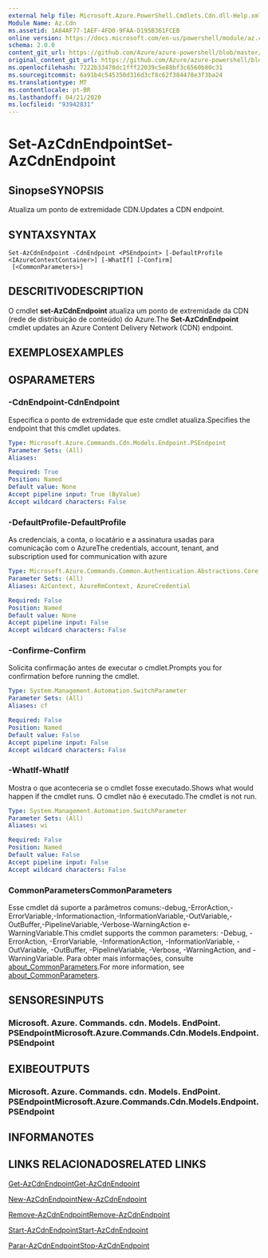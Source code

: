 ```yaml
---
external help file: Microsoft.Azure.PowerShell.Cmdlets.Cdn.dll-Help.xml
Module Name: Az.Cdn
ms.assetid: 1A84AF77-1AEF-4FD0-9FAA-D195B361FCEB
online version: https://docs.microsoft.com/en-us/powershell/module/az.cdn/set-azcdnendpoint
schema: 2.0.0
content_git_url: https://github.com/Azure/azure-powershell/blob/master/src/Cdn/Cdn/help/Set-AzCdnEndpoint.md
original_content_git_url: https://github.com/Azure/azure-powershell/blob/master/src/Cdn/Cdn/help/Set-AzCdnEndpoint.md
ms.openlocfilehash: 7222b33470dc1fff22039c5e88bf3c6560b80c31
ms.sourcegitcommit: 6a91b4c545350d316d3cf8c62f384478e3f3ba24
ms.translationtype: MT
ms.contentlocale: pt-BR
ms.lasthandoff: 04/21/2020
ms.locfileid: "93942831"
---
```

# <span data-ttu-id="58d04-101">Set-AzCdnEndpoint</span><span class="sxs-lookup"><span data-stu-id="58d04-101">Set-AzCdnEndpoint</span></span>

## <span data-ttu-id="58d04-102">Sinopse</span><span class="sxs-lookup"><span data-stu-id="58d04-102">SYNOPSIS</span></span>
<span data-ttu-id="58d04-103">Atualiza um ponto de extremidade CDN.</span><span class="sxs-lookup"><span data-stu-id="58d04-103">Updates a CDN endpoint.</span></span>

## <span data-ttu-id="58d04-104">SYNTAX</span><span class="sxs-lookup"><span data-stu-id="58d04-104">SYNTAX</span></span>

```
Set-AzCdnEndpoint -CdnEndpoint <PSEndpoint> [-DefaultProfile <IAzureContextContainer>] [-WhatIf] [-Confirm]
 [<CommonParameters>]
```

## <span data-ttu-id="58d04-105">DESCRITIVO</span><span class="sxs-lookup"><span data-stu-id="58d04-105">DESCRIPTION</span></span>
<span data-ttu-id="58d04-106">O cmdlet **set-AzCdnEndpoint** atualiza um ponto de extremidade da CDN (rede de distribuição de conteúdo) do Azure.</span><span class="sxs-lookup"><span data-stu-id="58d04-106">The **Set-AzCdnEndpoint** cmdlet updates an Azure Content Delivery Network (CDN) endpoint.</span></span>

## <span data-ttu-id="58d04-107">EXEMPLOS</span><span class="sxs-lookup"><span data-stu-id="58d04-107">EXAMPLES</span></span>

## <span data-ttu-id="58d04-108">OS</span><span class="sxs-lookup"><span data-stu-id="58d04-108">PARAMETERS</span></span>

### <span data-ttu-id="58d04-109">-CdnEndpoint</span><span class="sxs-lookup"><span data-stu-id="58d04-109">-CdnEndpoint</span></span>
<span data-ttu-id="58d04-110">Especifica o ponto de extremidade que este cmdlet atualiza.</span><span class="sxs-lookup"><span data-stu-id="58d04-110">Specifies the endpoint that this cmdlet updates.</span></span>

```yaml
Type: Microsoft.Azure.Commands.Cdn.Models.Endpoint.PSEndpoint
Parameter Sets: (All)
Aliases:

Required: True
Position: Named
Default value: None
Accept pipeline input: True (ByValue)
Accept wildcard characters: False
```

### <span data-ttu-id="58d04-111">-DefaultProfile</span><span class="sxs-lookup"><span data-stu-id="58d04-111">-DefaultProfile</span></span>
<span data-ttu-id="58d04-112">As credenciais, a conta, o locatário e a assinatura usadas para comunicação com o Azure</span><span class="sxs-lookup"><span data-stu-id="58d04-112">The credentials, account, tenant, and subscription used for communication with azure</span></span>

```yaml
Type: Microsoft.Azure.Commands.Common.Authentication.Abstractions.Core.IAzureContextContainer
Parameter Sets: (All)
Aliases: AzContext, AzureRmContext, AzureCredential

Required: False
Position: Named
Default value: None
Accept pipeline input: False
Accept wildcard characters: False
```

### <span data-ttu-id="58d04-113">-Confirme</span><span class="sxs-lookup"><span data-stu-id="58d04-113">-Confirm</span></span>
<span data-ttu-id="58d04-114">Solicita confirmação antes de executar o cmdlet.</span><span class="sxs-lookup"><span data-stu-id="58d04-114">Prompts you for confirmation before running the cmdlet.</span></span>

```yaml
Type: System.Management.Automation.SwitchParameter
Parameter Sets: (All)
Aliases: cf

Required: False
Position: Named
Default value: False
Accept pipeline input: False
Accept wildcard characters: False
```

### <span data-ttu-id="58d04-115">-WhatIf</span><span class="sxs-lookup"><span data-stu-id="58d04-115">-WhatIf</span></span>
<span data-ttu-id="58d04-116">Mostra o que aconteceria se o cmdlet fosse executado.</span><span class="sxs-lookup"><span data-stu-id="58d04-116">Shows what would happen if the cmdlet runs.</span></span>
<span data-ttu-id="58d04-117">O cmdlet não é executado.</span><span class="sxs-lookup"><span data-stu-id="58d04-117">The cmdlet is not run.</span></span>

```yaml
Type: System.Management.Automation.SwitchParameter
Parameter Sets: (All)
Aliases: wi

Required: False
Position: Named
Default value: False
Accept pipeline input: False
Accept wildcard characters: False
```

### <span data-ttu-id="58d04-118">CommonParameters</span><span class="sxs-lookup"><span data-stu-id="58d04-118">CommonParameters</span></span>
<span data-ttu-id="58d04-119">Esse cmdlet dá suporte a parâmetros comuns:-debug,-ErrorAction,-ErrorVariable,-Informationaction,-InformationVariable,-OutVariable,-OutBuffer,-PipelineVariable,-Verbose-WarningAction e-WarningVariable.</span><span class="sxs-lookup"><span data-stu-id="58d04-119">This cmdlet supports the common parameters: -Debug, -ErrorAction, -ErrorVariable, -InformationAction, -InformationVariable, -OutVariable, -OutBuffer, -PipelineVariable, -Verbose, -WarningAction, and -WarningVariable.</span></span> <span data-ttu-id="58d04-120">Para obter mais informações, consulte [about_CommonParameters](http://go.microsoft.com/fwlink/?LinkID=113216).</span><span class="sxs-lookup"><span data-stu-id="58d04-120">For more information, see [about_CommonParameters](http://go.microsoft.com/fwlink/?LinkID=113216).</span></span>

## <span data-ttu-id="58d04-121">SENSORES</span><span class="sxs-lookup"><span data-stu-id="58d04-121">INPUTS</span></span>

### <span data-ttu-id="58d04-122">Microsoft. Azure. Commands. cdn. Models. EndPoint. PSEndpoint</span><span class="sxs-lookup"><span data-stu-id="58d04-122">Microsoft.Azure.Commands.Cdn.Models.Endpoint.PSEndpoint</span></span>

## <span data-ttu-id="58d04-123">EXIBE</span><span class="sxs-lookup"><span data-stu-id="58d04-123">OUTPUTS</span></span>

### <span data-ttu-id="58d04-124">Microsoft. Azure. Commands. cdn. Models. EndPoint. PSEndpoint</span><span class="sxs-lookup"><span data-stu-id="58d04-124">Microsoft.Azure.Commands.Cdn.Models.Endpoint.PSEndpoint</span></span>

## <span data-ttu-id="58d04-125">INFORMA</span><span class="sxs-lookup"><span data-stu-id="58d04-125">NOTES</span></span>

## <span data-ttu-id="58d04-126">LINKS RELACIONADOS</span><span class="sxs-lookup"><span data-stu-id="58d04-126">RELATED LINKS</span></span>

[<span data-ttu-id="58d04-127">Get-AzCdnEndpoint</span><span class="sxs-lookup"><span data-stu-id="58d04-127">Get-AzCdnEndpoint</span></span>](./Get-AzCdnEndpoint.md)

[<span data-ttu-id="58d04-128">New-AzCdnEndpoint</span><span class="sxs-lookup"><span data-stu-id="58d04-128">New-AzCdnEndpoint</span></span>](./New-AzCdnEndpoint.md)

[<span data-ttu-id="58d04-129">Remove-AzCdnEndpoint</span><span class="sxs-lookup"><span data-stu-id="58d04-129">Remove-AzCdnEndpoint</span></span>](./Remove-AzCdnEndpoint.md)

[<span data-ttu-id="58d04-130">Start-AzCdnEndpoint</span><span class="sxs-lookup"><span data-stu-id="58d04-130">Start-AzCdnEndpoint</span></span>](./Start-AzCdnEndpoint.md)

[<span data-ttu-id="58d04-131">Parar-AzCdnEndpoint</span><span class="sxs-lookup"><span data-stu-id="58d04-131">Stop-AzCdnEndpoint</span></span>](./Stop-AzCdnEndpoint.md)



